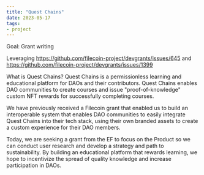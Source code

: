 ```yaml
---
title: "Quest Chains"
date: 2023-05-17
tags:
- project
---
```


Goal: Grant writing

Leveraging https://github.com/filecoin-project/devgrants/issues/645 and  https://github.com/filecoin-project/devgrants/issues/1399

What is Quest Chains?
Quest Chains is a permissionless learning and educational platform for DAOs and their contributors. Quest Chains enables DAO communities to create courses and issue "proof-of-knowledge" custom NFT rewards for successfully completing courses. 

We have previously received a Filecoin grant that enabled us to build an interoperable system that enables DAO communities to easily integrate Quest Chains into their tech stack, using their own branded assets to create a custom experience for their DAO members. 

Today, we are seeking a grant from the EF to focus on the Product so we can conduct user research and develop a strategy and path to sustainability. By building an educational platform that rewards learning, we hope to incentivize the spread of quality knowledge and increase participation in DAOs. 







